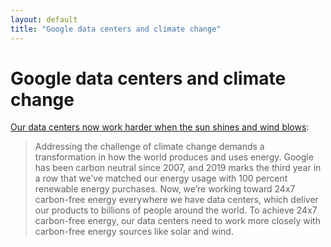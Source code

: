 ```yaml
---
layout: default
title: "Google data centers and climate change"
---
```


# Google data centers and climate change

[Our data centers now work harder when the sun shines and wind blows](https://blog.google/inside-google/infrastructure/data-centers-work-harder-sun-shines-wind-blows):

> Addressing the challenge of climate change demands a transformation in how the world produces and uses energy. Google has been carbon neutral since 2007, and 2019 marks the third year in a row that we’ve matched our energy usage with 100 percent renewable energy purchases. Now, we’re working toward 24x7 carbon-free energy everywhere we have data centers, which deliver our products to billions of people around the world. To achieve 24x7 carbon-free energy, our data centers need to work more closely with carbon-free energy sources like solar and wind. 
